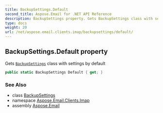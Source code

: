 ```yaml
---
title: BackupSettings.Default
second_title: Aspose.Email for .NET API Reference
description: BackupSettings property. Gets BackupSettings class with settings by default
type: docs
weight: 20
url: /net/aspose.email.clients.imap/backupsettings/default/
---
```

## BackupSettings.Default property

Gets [`BackupSettings`](../) class with settings by default

```csharp
public static BackupSettings Default { get; }
```

### See Also

* class [BackupSettings](../)
* namespace [Aspose.Email.Clients.Imap](../../backupsettings/)
* assembly [Aspose.Email](../../../)



